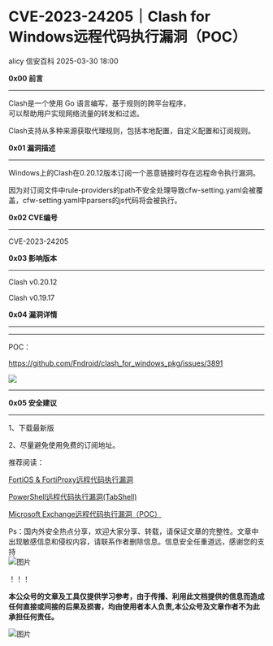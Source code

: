 #  CVE-2023-24205｜Clash for Windows远程代码执行漏洞（POC）   
alicy  信安百科   2025-03-30 18:00  
  
**0x00 前言**  
  
****  
  
Clash是一个使用 Go 语言编写，基于规则的跨平台程序，  
可以帮助用户实现网络流量的转发和过滤。  
  
Clash支持从多种来源获取代理规则，包括本地配置，自定义配置和订阅规则。  
  
  
  
**0x01 漏洞描述**  
  
****  
  
Windows上的Clash在0.20.12版本订阅一个恶意链接时存在远程命令执行漏洞。  
  
因为对订阅文件中rule-providers的path不安全处理导致cfw-setting.yaml会被覆盖，cfw-setting.yaml中parsers的js代码将会被执行。  
  
  
  
**0x02 CVE编号**  
  
****  
  
CVE-2023-24205  
  
  
  
**0x03 影响版本**  
  
****  
  
Clash v0.20.12  
  
Clash v0.19.17  
  
  
  
**0x04 漏洞详情**  
****  
  
****  
POC：  
  
https://github.com/Fndroid/clash_for_windows_pkg/issues/3891  
  
  
  
![](https://mmbiz.qpic.cn/mmbiz_png/Whm7t4Je6ur59J6xCVxkSBy8ymKs79sQW02ehYSibXhqBQiaUGa6pf15B2gWLR6w2UABKXblj4HYWE0xGia484uLw/640?wx_fmt=png "")  
  
****  
  
**0x05 安全建议**  
  
****  
1、下载最新版  
  
2、尽量避免使用免费的订阅地址。  
  
  
  
  
推荐阅读：  
  
  
[FortiOS & FortiProxy远程代码执行漏洞](http://mp.weixin.qq.com/s?__biz=Mzg2ODcxMjYzMA==&mid=2247484158&idx=1&sn=36604caabb423bdedd662617e6edb8bd&chksm=cea96b27f9dee231090f82a080bda8dfa91a2ac831c45b54d7b0d8fb859ac8b98a9c803f1ef9&scene=21#wechat_redirect)  
  
  
  
[PowerShell远程代码执行漏洞(TabShell)](http://mp.weixin.qq.com/s?__biz=Mzg2ODcxMjYzMA==&mid=2247484117&idx=1&sn=814eef277c4dfdaeb49c4346a99bae5c&chksm=cea96b0cf9dee21aa5f847ddfc8b57682100a846a061669f4d72e2a074c300cfd0ac58bed9d7&scene=21#wechat_redirect)  
  
  
  
[Microsoft Exchange远程代码执行漏洞（POC）](http://mp.weixin.qq.com/s?__biz=Mzg2ODcxMjYzMA==&mid=2247484054&idx=1&sn=481b9a5821b79e687628e8e51cd00728&chksm=cea96b4ff9dee25908c79a12215068b8514330e1c2df611a242454734d757f852308b7aa4b89&scene=21#wechat_redirect)  
  
  
  
  
  
Ps：国内外安全热点分享，欢迎大家分享、转载，请保证文章的完整性。文章中出现敏感信息和侵权内容，请联系作者删除信息。信息安全任重道远，感谢您的支持  
![图片](https://mmbiz.qpic.cn/mmbiz_png/Whm7t4Je6urTIficI8UhQibwpYWx4ic7Bk40AJlXrgx3icofWCbd5cbJFheld132R8exvlHnicn0AUjHLmVok4wV9qA/640?wx_fmt=png&wxfrom=5&wx_lazy=1&wx_co=1&tp=webp "")  
  
！！！  
  
  
**本公众号的文章及工具仅提供学习参考，由于传播、利用此文档提供的信息而造成任何直接或间接的后果及损害，均由使用者本人负责,本公众号及文章作者不为此承担任何责任。**  
  
![图片](https://mmbiz.qpic.cn/mmbiz_png/Whm7t4Je6uqQ24S6worK6npevNP8p1uPc9jQeMAib2iaibBnibOzFaIbD0KlvsEtUAmL3xdbJJnWk74Y1KfBcIazzw/640?wx_fmt=png&tp=webp&wxfrom=5&wx_lazy=1&wx_co=1 "")  
  
  
